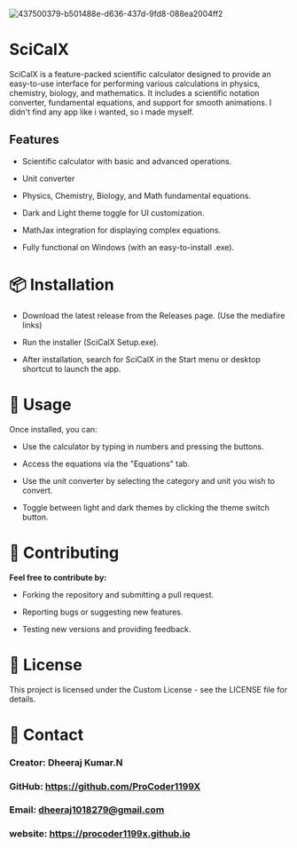 

![437500379-b501488e-d636-437d-9fd8-088ea2004ff2](https://github.com/user-attachments/assets/52dfe798-f4d1-473f-b9a3-14db202f0398)

# SciCalX 
SciCalX is a feature-packed scientific calculator designed to provide an easy-to-use interface for performing various calculations in physics, chemistry, biology, and mathematics. It includes a scientific notation converter, fundamental equations, and support for smooth animations. I didn't find any app like i wanted, so i made myself.


## Features

 - Scientific calculator with basic and advanced operations.

 - Unit converter 

 - Physics, Chemistry, Biology, and Math fundamental equations.

- Dark and Light theme toggle for UI customization.

- MathJax integration for displaying complex equations.

- Fully functional on Windows (with an easy-to-install .exe).


# 📦 Installation
- Download the latest release from the Releases page. (Use the mediafire links)

- Run the installer (SciCalX Setup.exe).

- After installation, search for SciCalX in the Start menu or desktop shortcut to launch the app.


# 🔧 Usage
Once installed, you can:

- Use the calculator by typing in numbers and pressing the buttons.

- Access the equations via the "Equations" tab.

- Use the unit converter by selecting the category and unit you wish to convert.

- Toggle between light and dark themes by clicking the theme switch button.


# 🔄 Contributing
**Feel free to contribute by:**

- Forking the repository and submitting a pull request.

- Reporting bugs or suggesting new features.

- Testing new versions and providing feedback.

# 📝 License
This project is licensed under the Custom License - see the LICENSE file for details.

# 📱 Contact
###  Creator: Dheeraj Kumar.N

### GitHub: https://github.com/ProCoder1199X
### Email: dheeraj1018279@gmail.com
### website: https://procoder1199x.github.io


